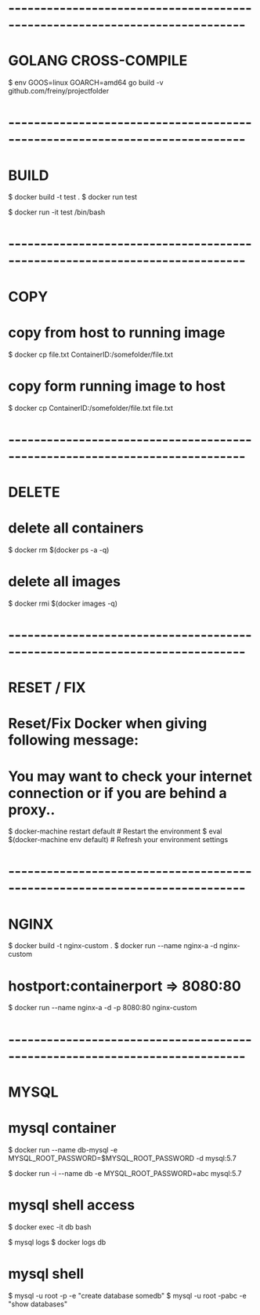 # ---------------------------------------------------------------------------
# GOLANG CROSS-COMPILE

$ env GOOS=linux GOARCH=amd64 go build -v github.com/freiny/projectfolder

# ---------------------------------------------------------------------------
# BUILD

$ docker build -t test .
$ docker run test

$ docker run -it test /bin/bash

# ---------------------------------------------------------------------------
# COPY

# copy from host to running image
$ docker cp file.txt ContainerID:/somefolder/file.txt

# copy form running image to host
$ docker cp ContainerID:/somefolder/file.txt file.txt

# ---------------------------------------------------------------------------
# DELETE

# delete all containers
$ docker rm $(docker ps -a -q)

# delete all images
$ docker rmi $(docker images -q)

# ---------------------------------------------------------------------------
# RESET / FIX

# Reset/Fix Docker when giving following message:
# You may want to check your internet connection or if you are behind a proxy..
$ docker-machine restart default      # Restart the environment
$ eval $(docker-machine env default)  # Refresh your environment settings

# ---------------------------------------------------------------------------
# NGINX

$ docker build -t nginx-custom .
$ docker run --name nginx-a -d nginx-custom

# hostport:containerport => 8080:80
$ docker run --name nginx-a -d -p 8080:80 nginx-custom

# ---------------------------------------------------------------------------
# MYSQL

# mysql container
$ docker run --name db-mysql -e MYSQL_ROOT_PASSWORD=$MYSQL_ROOT_PASSWORD -d mysql:5.7

$ docker run -i --name db -e MYSQL_ROOT_PASSWORD=abc mysql:5.7

# mysql shell access
$ docker exec -it db bash

$ mysql logs
$ docker logs db

# mysql shell
$ mysql -u root -p -e "create database somedb"
$ mysql -u root -pabc -e "show databases"
